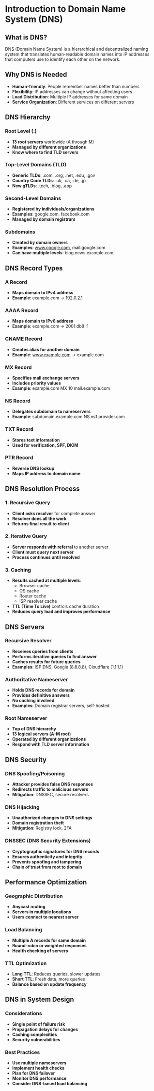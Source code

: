 # Introduction to Domain Name System (DNS)

## What is DNS?
DNS (Domain Name System) is a hierarchical and decentralized naming system that translates human-readable domain names into IP addresses that computers use to identify each other on the network.

## Why DNS is Needed
- **Human-friendly**: People remember names better than numbers
- **Flexibility**: IP addresses can change without affecting users
- **Load Distribution**: Multiple IP addresses for same domain
- **Service Organization**: Different services on different servers

## DNS Hierarchy

### Root Level (.)
- **13 root servers** worldwide (A through M)
- **Managed by different organizations**
- **Know where to find TLD servers**

### Top-Level Domains (TLD)
- **Generic TLDs**: .com, .org, .net, .edu, .gov
- **Country Code TLDs**: .uk, .ca, .de, .jp
- **New gTLDs**: .tech, .blog, .app

### Second-Level Domains
- **Registered by individuals/organizations**
- **Examples**: google.com, facebook.com
- **Managed by domain registrars**

### Subdomains
- **Created by domain owners**
- **Examples**: www.google.com, mail.google.com
- **Can have multiple levels**: blog.news.example.com

## DNS Record Types

### A Record
- **Maps domain to IPv4 address**
- **Example**: example.com → 192.0.2.1

### AAAA Record
- **Maps domain to IPv6 address**
- **Example**: example.com → 2001:db8::1

### CNAME Record
- **Creates alias for another domain**
- **Example**: www.example.com → example.com

### MX Record
- **Specifies mail exchange servers**
- **Includes priority values**
- **Example**: example.com MX 10 mail.example.com

### NS Record
- **Delegates subdomain to nameservers**
- **Example**: subdomain.example.com NS ns1.provider.com

### TXT Record
- **Stores text information**
- **Used for verification, SPF, DKIM**

### PTR Record
- **Reverse DNS lookup**
- **Maps IP address to domain name**

## DNS Resolution Process

### 1. Recursive Query
- **Client asks resolver** for complete answer
- **Resolver does all the work**
- **Returns final result to client**

### 2. Iterative Query
- **Server responds with referral** to another server
- **Client must query next server**
- **Process continues until resolved**

### 3. Caching
- **Results cached at multiple levels**:
  - Browser cache
  - OS cache
  - Router cache
  - ISP resolver cache
- **TTL (Time To Live)** controls cache duration
- **Reduces query load and improves performance**

## DNS Servers

### Recursive Resolver
- **Receives queries from clients**
- **Performs iterative queries to find answer**
- **Caches results for future queries**
- **Examples**: ISP DNS, Google (8.8.8.8), Cloudflare (1.1.1.1)

### Authoritative Nameserver
- **Holds DNS records for domain**
- **Provides definitive answers**
- **No caching involved**
- **Examples**: Domain registrar servers, self-hosted

### Root Nameserver
- **Top of DNS hierarchy**
- **13 logical servers (A-M root)**
- **Operated by different organizations**
- **Respond with TLD server information**

## DNS Security

### DNS Spoofing/Poisoning
- **Attacker provides false DNS responses**
- **Redirects traffic to malicious servers**
- **Mitigation**: DNSSEC, secure resolvers

### DNS Hijacking
- **Unauthorized changes to DNS settings**
- **Domain registration theft**
- **Mitigation**: Registry lock, 2FA

### DNSSEC (DNS Security Extensions)
- **Cryptographic signatures for DNS records**
- **Ensures authenticity and integrity**
- **Prevents spoofing and tampering**
- **Chain of trust from root to domain**

## Performance Optimization

### Geographic Distribution
- **Anycast routing**
- **Servers in multiple locations**
- **Users connect to nearest server**

### Load Balancing
- **Multiple A records for same domain**
- **Round-robin or weighted responses**
- **Health checking of servers**

### TTL Optimization
- **Long TTL**: Reduces queries, slower updates
- **Short TTL**: Fresh data, more queries
- **Balance based on update frequency**

## DNS in System Design

### Considerations
- **Single point of failure risk**
- **Propagation delays for changes**
- **Caching complexities**
- **Security vulnerabilities**

### Best Practices
- **Use multiple nameservers**
- **Implement health checks**
- **Plan for DNS failover**
- **Monitor DNS performance**
- **Consider DNS-based load balancing**